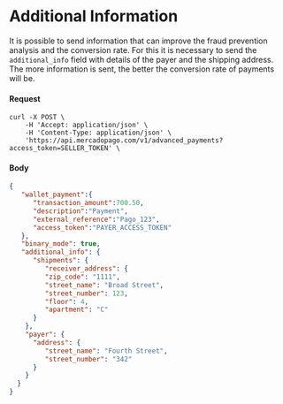 ﻿---
  indexable: false
---

# Additional Information

It is possible to send information that can improve the fraud prevention analysis and the conversion rate. For this it is necessary to send the `additional_info` field with details of the payer and the shipping address. The more information is sent, the better the conversion rate of payments will be.

#### Request
```curl
curl -X POST \
    -H 'Accept: application/json' \
    -H 'Content-Type: application/json' \
    'https://api.mercadopago.com/v1/advanced_payments?access_token=SELLER_TOKEN' \
```

#### Body
```json
{
   "wallet_payment":{
      "transaction_amount":700.50,
      "description":"Payment",
      "external_reference":"Pago_123",
      "access_token":"PAYER_ACCESS_TOKEN"      
   },
   "binary_mode": true,
   "additional_info": {
      "shipments": {
         "receiver_address": {
         "zip_code": "1111",
         "street_name": "Broad Street",
         "street_number": 123,
         "floor": 4,
         "apartment": "C"
      }
    },
    "payer": {
      "address": {
         "street_name": "Fourth Street",
         "street_number": "342"
      }
    }
  }
}
```

